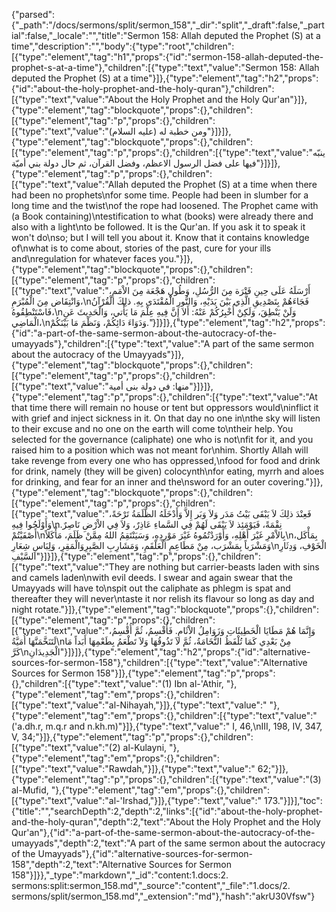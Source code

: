 {"parsed":{"_path":"/docs/sermons/split/sermon_158","_dir":"split","_draft":false,"_partial":false,"_locale":"","title":"Sermon 158:  Allah deputed the Prophet (S) at a time","description":"","body":{"type":"root","children":[{"type":"element","tag":"h1","props":{"id":"sermon-158-allah-deputed-the-prophet-s-at-a-time"},"children":[{"type":"text","value":"Sermon 158:  Allah deputed the Prophet (S) at a time"}]},{"type":"element","tag":"h2","props":{"id":"about-the-holy-prophet-and-the-holy-quran"},"children":[{"type":"text","value":"About the Holy Prophet and the Holy Qur'an"}]},{"type":"element","tag":"blockquote","props":{},"children":[{"type":"element","tag":"p","props":{},"children":[{"type":"text","value":"ومن خطبة له (عليه السلام)"}]}]},{"type":"element","tag":"blockquote","props":{},"children":[{"type":"element","tag":"p","props":{},"children":[{"type":"text","value":"ينبّه فيها على فضل الرسول الاعظم، وفضل القرآن، ثم حال دولة بني أميّة"}]}]},{"type":"element","tag":"p","props":{},"children":[{"type":"text","value":"Allah deputed the Prophet (S) at a time when there had been no prophets\nfor some time. People had been in slumber for a long time and the twist\nof the rope had loosened. The Prophet came with (a Book containing)\ntestification to what (books) were already there and also with a light\nto be followed. It is the Qur'an. If you ask it to speak it won't do\nso; but I will tell you about it. Know that it contains knowledge of\nwhat is to come about, stories of the past, cure for your ills and\nregulation for whatever faces you."}]},{"type":"element","tag":"blockquote","props":{},"children":[{"type":"element","tag":"p","props":{},"children":[{"type":"text","value":"أَرْسَلَهُ عَلَى حِينِ فَتْرَة مِنَ الرُّسُلِ، وَطُولِ هَجْعَة مِنَ الاْمَمِ، وَانْتِقَاض مِنَ الْمُبْرَمِ،\nفَجَاءَهُمْ بِتَصْدِيقِ الَّذِي بَيْنَ يَدَيْهِ، وَالنُّورِ الْمُقْتَدَى بِهِ. ذلِكَ الْقُرْآنُ فَاسْتَنْطِقُوهُ،\nوَلَنْ يَنْطِقَ، وَلَكِنْ أُخْبِرُكُمْ عَنْهُ: أَلاَ إِنَّ فِيهِ عِلْمَ مَا يَأْتي، وَالْحَدِيثَ عَنِ الْمَاضِي،\nوَدَوَاءَ دَائِكُمْ، وَنَظْمَ مَا بَيْنَكُمْ."}]}]},{"type":"element","tag":"h2","props":{"id":"a-part-of-the-same-sermon-about-the-autocracy-of-the-umayyads"},"children":[{"type":"text","value":"A part of the same sermon about the autocracy of the Umayyads"}]},{"type":"element","tag":"blockquote","props":{},"children":[{"type":"element","tag":"p","props":{},"children":[{"type":"text","value":"منها: في دولة بنى أمية"}]}]},{"type":"element","tag":"p","props":{},"children":[{"type":"text","value":"At that time there will remain no house or tent but oppressors would\ninflict it with grief and inject sickness in it. On that day no one in\nthe sky will listen to their excuse and no one on the earth will come to\ntheir help. You selected for the governance (caliphate) one who is not\nfit for it, and you raised him to a position which was not meant for\nhim. Shortly Allah will take revenge from every one who has oppressed,\nfood for food and drink for drink, namely (they will be given) colocynth\nfor eating, myrrh and aloes for drinking, and fear for an inner and the\nsword for an outer covering."}]},{"type":"element","tag":"blockquote","props":{},"children":[{"type":"element","tag":"p","props":{},"children":[{"type":"text","value":"فَعِنْدَ ذلِكَ لاَ يَبْقَى بَيْتُ مَدَر وَلاَ وَبَر إِلاَّ وَأَدْخَلَهُ الظَّلَمَةُ تَرْحَةً، وَأَوْلَجُوا فِيهِ\nنِقْمَةً، فَيَوْمَئِذ لاَ يَبْقَى لَهُمْ فِي السَّماءِ عَاذِرٌ، وَلاَ فِي الاْرْضِ نَاصِرٌ. أَصْفَيْتُمْ\nبِالاْمْرِ غَيْرَ أَهْلِهِ، وَأَوْرَدْتُمُوهُ غَيْرَ مَوْرِدِهِ، وَسَيَنْتَقِمُ اللهُ مِمَّنْ ظَلَمَ، مَأْكَلاً\nبِمَأْكَل، وَمَشْرَباً بِمَشْرَب، مِنْ مَطَاعِمِ الْعَلْقَمِ، وَمَشَارِبِ الصَّبِرِوَالْمَقِرِ، وَلِبَاسِ شِعَارِ\nالْخَوْفِ، وَدِثَارِ السَّيْفِ"}]}]},{"type":"element","tag":"p","props":{},"children":[{"type":"text","value":"They are nothing but carrier-beasts laden with sins and camels laden\nwith evil deeds. I swear and again swear that the Umayyads will have to\nspit out the caliphate as phlegm is spat and thereafter they will never\ntaste it nor relish its flavour so long as day and night rotate."}]},{"type":"element","tag":"blockquote","props":{},"children":[{"type":"element","tag":"p","props":{},"children":[{"type":"text","value":"وَإِنَّمَا هُمْ مَطَايَا الْخَطِيئَاتِ وَزَوَامِلُ الاْثَامِ. فَأُقْسِمُ، ثُمَّ أُقْسِمُ، لَتَنَخَّمَنَّهَا أُمَيَّةُ\nمِنْ بَعْدِي كَمَا تُلْفَظُ النُّخَامَةُ، ثُمَّ لاَ تَذُوقُهَا وَلاَ تَطْعَمُ بِطَعْمِهَا أَبَداً مَا كَرَّ\nالْجَدِيدَانِ"}]}]},{"type":"element","tag":"h2","props":{"id":"alternative-sources-for-sermon-158"},"children":[{"type":"text","value":"Alternative Sources for Sermon 158"}]},{"type":"element","tag":"p","props":{},"children":[{"type":"text","value":"(1) Ibn al-'Athir, "},{"type":"element","tag":"em","props":{},"children":[{"type":"text","value":"al-Nihayah,"}]},{"type":"text","value":" "},{"type":"element","tag":"em","props":{},"children":[{"type":"text","value":"('a.dh.r, m.q.r and n.kh.m)"}]},{"type":"text","value":" I, 46,\nIII, 198, IV, 347, V, 34;"}]},{"type":"element","tag":"p","props":{},"children":[{"type":"text","value":"(2) al-Kulayni, "},{"type":"element","tag":"em","props":{},"children":[{"type":"text","value":"Rawdah,"}]},{"type":"text","value":" 62;"}]},{"type":"element","tag":"p","props":{},"children":[{"type":"text","value":"(3) al-Mufid, "},{"type":"element","tag":"em","props":{},"children":[{"type":"text","value":"al-'Irshad,"}]},{"type":"text","value":" 173."}]}],"toc":{"title":"","searchDepth":2,"depth":2,"links":[{"id":"about-the-holy-prophet-and-the-holy-quran","depth":2,"text":"About the Holy Prophet and the Holy Qur'an"},{"id":"a-part-of-the-same-sermon-about-the-autocracy-of-the-umayyads","depth":2,"text":"A part of the same sermon about the autocracy of the Umayyads"},{"id":"alternative-sources-for-sermon-158","depth":2,"text":"Alternative Sources for Sermon 158"}]}},"_type":"markdown","_id":"content:1.docs:2. sermons:split:sermon_158.md","_source":"content","_file":"1.docs/2. sermons/split/sermon_158.md","_extension":"md"},"hash":"akrU30Vfsw"}